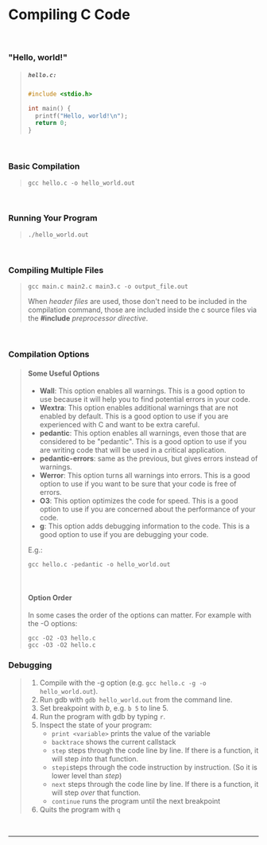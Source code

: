 # Compiling C Code

<br>

### "Hello, world!"

<blockquote>

<h5 a><strong><code>hello.c:</code></strong></h5>

```c
#include <stdio.h>

int main() {
  printf("Hello, world!\n");
  return 0;
}
```

</blockquote>
  
<br>

### Basic Compilation

<blockquote>

```
gcc hello.c -o hello_world.out
```

</blockquote>

<br>

### Running Your Program

<blockquote>

```
./hello_world.out
```

</blockquote>

<br>

### Compiling Multiple Files

<blockquote>

```
gcc main.c main2.c main3.c -o output_file.out
```

When *header files* are used, those don't need to be included in the compilation command, those are included inside the c source files via the **#include** *preprocessor directive*.

</blockquote>

<br>

### Compilation Options

<blockquote>

#### Some Useful Options

- **Wall**: This option enables all warnings. This is a good option to use because it will help you to find potential errors in your code.
- **Wextra**: This option enables additional warnings that are not enabled by default. This is a good option to use if you are experienced with C and want to be extra careful.
- **pedantic**: This option enables all warnings, even those that are considered to be "pedantic". This is a good option to use if you are writing code that will be used in a critical application.
- **pedantic-errors**: same as the previous, but gives errors instead of warnings.
- **Werror**: This option turns all warnings into errors. This is a good option to use if you want to be sure that your code is free of errors.
- **O3**: This option optimizes the code for speed. This is a good option to use if you are concerned about the performance of your code.
- **g**: This option adds debugging information to the code. This is a good option to use if you are debugging your code.

E.g.:

```
gcc hello.c -pedantic -o hello_world.out
```

<br>

#### Option Order

In some cases the order of the options can matter. For example with the -O options:

```
gcc -O2 -O3 hello.c
gcc -O3 -O2 hello.c
```

</blockquote>

### Debugging

<blockquote>

1. Compile with the -g option (e.g. `gcc hello.c -g -o hello_world.out`).
2. Run gdb with `gdb hello_world.out` from the command line.
3. Set breakpoint with *b*, e.g. `b 5` to line 5.
4. Run the program with gdb by typing `r`.
5. Inspect the state of your program:
   - `print <variable>` prints the value of the variable
   - `backtrace` shows the current callstack
   - `step` steps through the code line by line. If there is a function, it will step *into* that function. 
   - `stepi`steps through the code instruction by instruction. (So it is lower level than *step*)
   - `next` steps through the code line by line. If there is a function, it will step *over* that function. 
   - `continue` runs the program until the next breakpoint
6. Quits the program with `q`

</blockquote>
  
<br>

---
